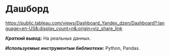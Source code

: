 # Дашборд

https://public.tableau.com/views/Dashboard_Yandex_dzen/Dashboard?:language=en-US&:display_count=n&:origin=viz_share_link

***Краткий вывод:*** На реальных данных.

***Используемые инструментыи библиотеки:*** Python, Pandas. 

 
